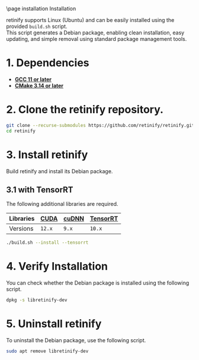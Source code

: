 \page installation Installation

retinify supports Linux (Ubuntu) and can be easily installed using the provided `build.sh` script.  
This script generates a Debian package, enabling clean installation, easy updating, and simple removal using standard package management tools.  

# 1. Dependencies
- [**GCC 11 or later**](https://gcc.gnu.org/releases.html)
- [**CMake 3.14 or later**](https://cmake.org/download/)
  
# 2. Clone the retinify repository.
```bash
git clone --recurse-submodules https://github.com/retinify/retinify.git
cd retinify
```

# 3. Install retinify
Build retinify and install its Debian package.  

## 3.1 with TensorRT
The following additional libraries are required.
  
| Libraries | [CUDA](https://developer.nvidia.com/cuda-toolkit-archive) | [cuDNN](https://developer.nvidia.com/cudnn-archive) | [TensorRT](https://developer.nvidia.com/tensorrt) |
| :-------- | :-------------------------------------------------------- | :-------------------------------------------------- | :------------------------------------------------ |
| Versions  | `12.x`                                                    | `9.x`                                               | `10.x`                                            |
  
```bash
./build.sh --install --tensorrt
```

# 4. Verify Installation
You can check whether the Debian package is installed using the following script.
```bash
dpkg -s libretinify-dev
```
  
# 5. Uninstall retinify
To uninstall the Debian package, use the following script.
```bash
sudo apt remove libretinify-dev
```
